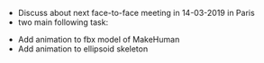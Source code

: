 - Discuss about next face-to-face meeting in 14-03-2019 in Paris
- two main following task:
+ Add animation to fbx model of MakeHuman
+ Add animation to ellipsoid skeleton

